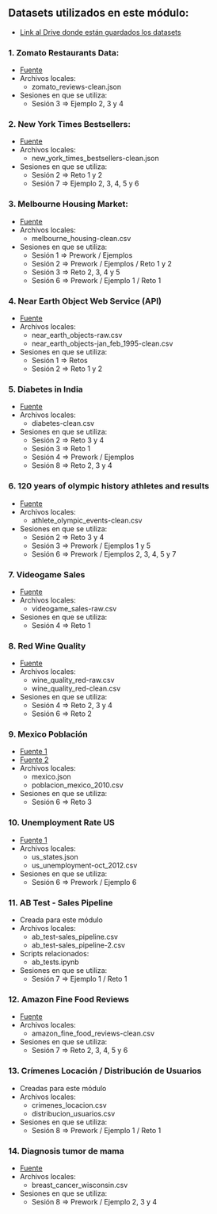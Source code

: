 ## Datasets utilizados en este módulo:

- [Link al Drive donde están guardados los datasets](https://drive.google.com/drive/folders/1oXUNacyjuHpGBkmESnKIDA5s03UnS8Vg?usp=sharing)

### 1. Zomato Restaurants Data:

- [Fuente](https://www.kaggle.com/shrutimehta/zomato-restaurants-data)
- Archivos locales:
  - zomato_reviews-clean.json
- Sesiones en que se utiliza:
  - Sesión 3 => Ejemplo 2, 3 y 4
  
### 2. New York Times Bestsellers:

- [Fuente](https://www.kaggle.com/cmenca/new-york-times-hardcover-fiction-best-sellers)
- Archivos locales:
  - new_york_times_bestsellers-clean.json
- Sesiones en que se utiliza:
  - Sesión 2 => Reto 1 y 2
  - Sesión 7 => Ejemplo 2, 3, 4, 5 y 6
  
### 3. Melbourne Housing Market:

- [Fuente](https://www.kaggle.com/anthonypino/melbourne-housing-market)
- Archivos locales:
  - melbourne_housing-clean.csv
- Sesiones en que se utiliza:
  - Sesión 1 => Prework / Ejemplos
  - Sesión 2 => Prework / Ejemplos / Reto 1 y 2
  - Sesión 3 => Reto 2, 3, 4 y 5
  - Sesión 6 => Prework / Ejemplo 1 / Reto 1
  
### 4. Near Earth Object Web Service (API)

- [Fuente](https://api.nasa.gov/)
- Archivos locales:
  - near_earth_objects-raw.csv
  - near_earth_objects-jan_feb_1995-clean.csv
- Sesiones en que se utiliza:
  - Sesión 1 => Retos
  - Sesión 2 => Reto 1 y 2
  
### 5. Diabetes in India

- [Fuente](https://www.kaggle.com/uciml/pima-indians-diabetes-database)
- Archivos locales:
  - diabetes-clean.csv
- Sesiones en que se utiliza:
  - Sesión 2 => Reto 3 y 4
  - Sesión 3 => Reto 1
  - Sesión 4 => Prework / Ejemplos
  - Sesión 8 => Reto 2, 3 y 4
  
### 6. 120 years of olympic history athletes and results

- [Fuente](https://www.kaggle.com/heesoo37/120-years-of-olympic-history-athletes-and-results)
- Archivos locales:
  - athlete_olympic_events-clean.csv
- Sesiones en que se utiliza:
  - Sesión 2 => Reto 3 y 4
  - Sesión 3 => Prework / Ejemplos 1 y 5
  - Sesión 6 => Prework / Ejemplos 2, 3, 4, 5 y 7
  
### 7. Videogame Sales

- [Fuente](https://www.kaggle.com/gregorut/videogamesales)
- Archivos locales:
  - videogame_sales-raw.csv
- Sesiones en que se utiliza:
  - Sesión 4 => Reto 1
  
### 8. Red Wine Quality

- [Fuente](https://www.kaggle.com/uciml/red-wine-quality-cortez-et-al-2009)
- Archivos locales:
  - wine_quality_red-raw.csv
  - wine_quality_red-clean.csv
- Sesiones en que se utiliza:
  - Sesión 4 => Reto 2, 3 y 4
  - Sesión 6 => Reto 2
  
### 9. Mexico Población

- [Fuente 1](https://gist.github.com/ponentesincausa/46d1d9a94ca04a56f93d)
- [Fuente 2](http://en.www.inegi.org.mx/temas/estructura/default.html#Tabulados)
- Archivos locales:
  - mexico.json
  - poblacion_mexico_2010.csv
- Sesiones en que se utiliza:
  - Sesión 6 => Reto 3

### 10. Unemployment Rate US

- [Fuente 1](https://github.com/python-visualization/folium)
- Archivos locales:
  - us_states.json
  - us_unemployment-oct_2012.csv
- Sesiones en que se utiliza:
  - Sesión 6 => Prework / Ejemplo 6
  
### 11. AB Test - Sales Pipeline

- Creada para este módulo
- Archivos locales:
  - ab_test-sales_pipeline.csv
  - ab_test-sales_pipeline-2.csv
- Scripts relacionados:
  - ab_tests.ipynb
- Sesiones en que se utiliza:
  - Sesión 7 => Ejemplo 1 / Reto 1
  
### 12. Amazon Fine Food Reviews

- [Fuente](https://www.kaggle.com/snap/amazon-fine-food-reviews)
- Archivos locales:
  - amazon_fine_food_reviews-clean.csv
- Sesiones en que se utiliza:
  - Sesión 7 => Reto 2, 3, 4, 5 y 6
  
### 13. Crímenes Locación / Distribución de Usuarios

- Creadas para este módulo
- Archivos locales:
  - crimenes_locacion.csv
  - distribucion_usuarios.csv
- Sesiones en que se utiliza:
  - Sesión 8 => Prework / Ejemplo 1 / Reto 1
  
### 14. Diagnosis tumor de mama

- [Fuente](https://www.kaggle.com/kanncaa1/logistic-regression-implementation)
- Archivos locales:
  - breast_cancer_wisconsin.csv
- Sesiones en que se utiliza:
  - Sesión 8 => Prework / Ejemplo 2, 3 y 4